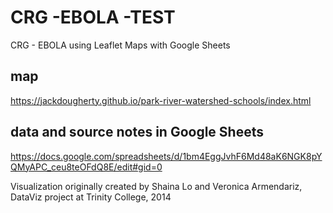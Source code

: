 # CRG -EBOLA -TEST
CRG - EBOLA using Leaflet Maps with Google Sheets

## map
https://jackdougherty.github.io/park-river-watershed-schools/index.html

## data and source notes in Google Sheets
https://docs.google.com/spreadsheets/d/1bm4EggJvhF6Md48aK6NGK8pYQMyAPC_ceu8teOFdQ8E/edit#gid=0

Visualization originally created by Shaina Lo and Veronica Armendariz, DataViz project at Trinity College, 2014

